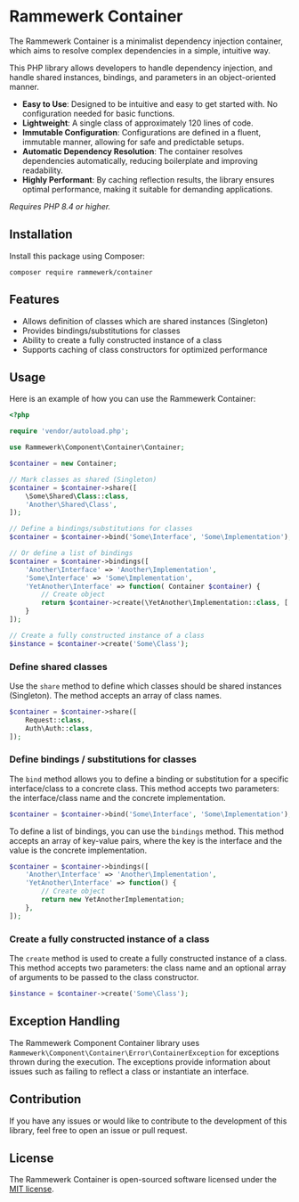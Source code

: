 Rammewerk Container
======================

The Rammewerk Container is a minimalist dependency injection container, which aims to resolve complex dependencies in a
simple, intuitive way.

This PHP library allows developers to handle dependency injection, and handle shared instances, bindings, and parameters
in an object-oriented manner.

* **Easy to Use**: Designed to be intuitive and easy to get started with. No configuration needed for basic functions.
* **Lightweight**: A single class of approximately 120 lines of code.
* **Immutable Configuration**: Configurations are defined in a fluent, immutable manner, allowing for safe and
  predictable setups.
* **Automatic Dependency Resolution**: The container resolves dependencies automatically, reducing boilerplate and
  improving readability.
* **Highly Performant**: By caching reflection results, the library ensures optimal performance, making it suitable for
  demanding applications.

*Requires PHP 8.4 or higher.*

Installation
---------------

Install this package using Composer:

```shell
composer require rammewerk/container
```

## Features

* Allows definition of classes which are shared instances (Singleton)
* Provides bindings/substitutions for classes
* Ability to create a fully constructed instance of a class
* Supports caching of class constructors for optimized performance

## Usage

Here is an example of how you can use the Rammewerk Container:

```php
<?php

require 'vendor/autoload.php';

use Rammewerk\Component\Container\Container;

$container = new Container;

// Mark classes as shared (Singleton)
$container = $container->share([
    \Some\Shared\Class::class,
    'Another\Shared\Class',
]);

// Define a bindings/substitutions for classes
$container = $container->bind('Some\Interface', 'Some\Implementation');

// Or define a list of bindings
$container = $container->bindings([
    'Another\Interface' => 'Another\Implementation',
    'Some\Interface' => 'Some\Implementation',
    'YetAnother\Interface' => function( Container $container) {
        // Create object
        return $container->create(\YetAnother\Implementation::class, ['first_argument'])
    }
]);

// Create a fully constructed instance of a class
$instance = $container->create('Some\Class');

```

### Define shared classes

Use the `share` method to define which classes should be shared instances (Singleton). The method accepts an array of
class names.

```php
$container = $container->share([
    Request::class,
    Auth\Auth::class,
]);
```

### Define bindings / substitutions for classes

The `bind` method allows you to define a binding or substitution for a specific interface/class to a concrete class. This
method accepts two parameters: the interface/class name and the concrete implementation.

```php
$container = $container->bind('Some\Interface', 'Some\Implementation');
```

To define a list of bindings, you can use the `bindings` method. This method accepts an array of key-value pairs, where
the key is the interface and the value is the concrete implementation.

```php
$container = $container->bindings([
    'Another\Interface' => 'Another\Implementation',
    'YetAnother\Interface' => function() {
        // Create object
        return new YetAnotherImplementation;
    },
]);
```

### Create a fully constructed instance of a class

The `create` method is used to create a fully constructed instance of a class. This method accepts two parameters: the
class name and an optional array of arguments to be passed to the class constructor.

```php
$instance = $container->create('Some\Class');
```

## Exception Handling

The Rammewerk Component Container library uses `Rammewerk\Component\Container\Error\ContainerException` for exceptions
thrown during the execution. The exceptions provide information about issues such as failing to reflect a class or
instantiate an interface.

## Contribution

If you have any issues or would like to contribute to the development of this library, feel free to open an issue or
pull request.

## License

The Rammewerk Container is open-sourced software licensed under
the [MIT license](http://opensource.org/licenses/MIT).
